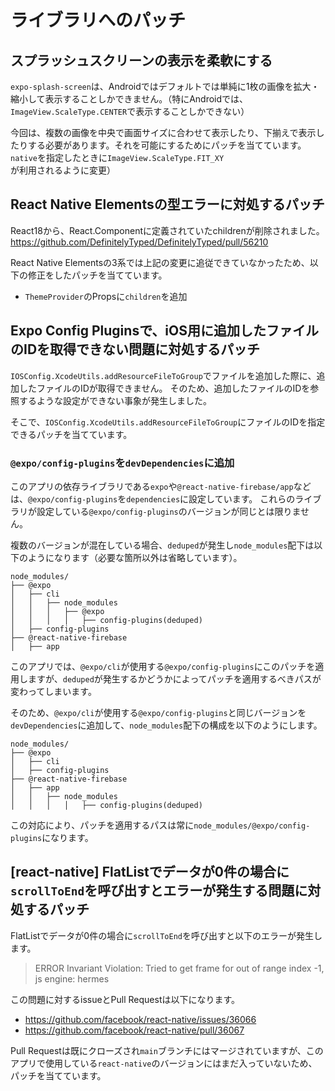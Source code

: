# ライブラリへのパッチ

## スプラッシュスクリーンの表示を柔軟にする

`expo-splash-screen`は、Androidではデフォルトでは単純に1枚の画像を拡大・縮小して表示することしかできません。（特にAndroidでは、`ImageView.ScaleType.CENTER`で表示することしかできない）

今回は、複数の画像を中央で画面サイズに合わせて表示したり、下揃えで表示したりする必要があります。それを可能にするためにパッチを当てています。`native`を指定したときに`ImageView.ScaleType.FIT_XY`が利用されるように変更）

## React Native Elementsの型エラーに対処するパッチ

React18から、React.Componentに定義されていたchildrenが削除されました。
https://github.com/DefinitelyTyped/DefinitelyTyped/pull/56210

React Native Elementsの3系では上記の変更に追従できていなかったため、以下の修正をしたパッチを当てています。
* `ThemeProvider`のPropsに`children`を追加

## Expo Config Pluginsで、iOS用に追加したファイルのIDを取得できない問題に対処するパッチ

`IOSConfig.XcodeUtils.addResourceFileToGroup`でファイルを追加した際に、追加したファイルのIDが取得できません。
そのため、追加したファイルのIDを参照するような設定ができない事象が発生しました。

そこで、`IOSConfig.XcodeUtils.addResourceFileToGroup`にファイルのIDを指定できるパッチを当てています。

### `@expo/config-plugins`を`devDependencies`に追加

このアプリの依存ライブラリである`expo`や`@react-native-firebase/app`などは、`@expo/config-plugins`を`dependencies`に設定しています。
これらのライブラリが設定している`@expo/config-plugins`のバージョンが同じとは限りません。

複数のバージョンが混在している場合、`deduped`が発生し`node_modules`配下は以下のようになります（必要な箇所以外は省略しています）。

```console
node_modules/
├── @expo
│   ├── cli
│   │   ├── node_modules
│   │   │   ├── @expo
│   │   │   │   ├── config-plugins(deduped)
│   ├── config-plugins
├── @react-native-firebase
│   ├── app
```

このアプリでは、`@expo/cli`が使用する`@expo/config-plugins`にこのパッチを適用しますが、`deduped`が発生するかどうかによってパッチを適用するべきパスが変わってしまいます。

そのため、`@expo/cli`が使用する`@expo/config-plugins`と同じバージョンを`devDependencies`に追加して、`node_modules`配下の構成を以下のようにします。

```console
node_modules/
├── @expo
│   ├── cli
│   ├── config-plugins
├── @react-native-firebase
│   ├── app
│   │   ├── node_modules
│   │   │   │   ├── config-plugins(deduped)
```

この対応により、パッチを適用するパスは常に`node_modules/@expo/config-plugins`になります。

## [react-native] FlatListでデータが0件の場合に`scrollToEnd`を呼び出すとエラーが発生する問題に対処するパッチ

FlatListでデータが0件の場合に`scrollToEnd`を呼び出すと以下のエラーが発生します。

> ERROR  Invariant Violation: Tried to get frame for out of range index -1, js engine: hermes

この問題に対するissueとPull Requestは以下になります。
* https://github.com/facebook/react-native/issues/36066
* https://github.com/facebook/react-native/pull/36067

Pull Requestは既にクローズされ`main`ブランチにはマージされていますが、このアプリで使用している`react-native`のバージョンにはまだ入っていないため、パッチを当てています。
